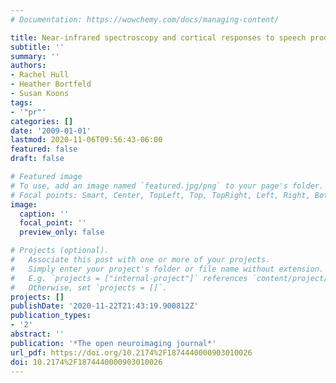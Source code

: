 ```yaml
---
# Documentation: https://wowchemy.com/docs/managing-content/

title: Near-infrared spectroscopy and cortical responses to speech production
subtitle: ''
summary: ''
authors:
- Rachel Hull
- Heather Bortfeld
- Susan Koons
tags:
- '"pr"'
categories: []
date: '2009-01-01'
lastmod: 2020-11-06T09:56:43-06:00
featured: false
draft: false

# Featured image
# To use, add an image named `featured.jpg/png` to your page's folder.
# Focal points: Smart, Center, TopLeft, Top, TopRight, Left, Right, BottomLeft, Bottom, BottomRight.
image:
  caption: ''
  focal_point: ''
  preview_only: false

# Projects (optional).
#   Associate this post with one or more of your projects.
#   Simply enter your project's folder or file name without extension.
#   E.g. `projects = ["internal-project"]` references `content/project/deep-learning/index.md`.
#   Otherwise, set `projects = []`.
projects: []
publishDate: '2020-11-22T21:43:19.900812Z'
publication_types:
- '2'
abstract: ''
publication: '*The open neuroimaging journal*'
url_pdf: https://doi.org/10.2174%2F1874440000903010026
doi: 10.2174%2F1874440000903010026
---
```

